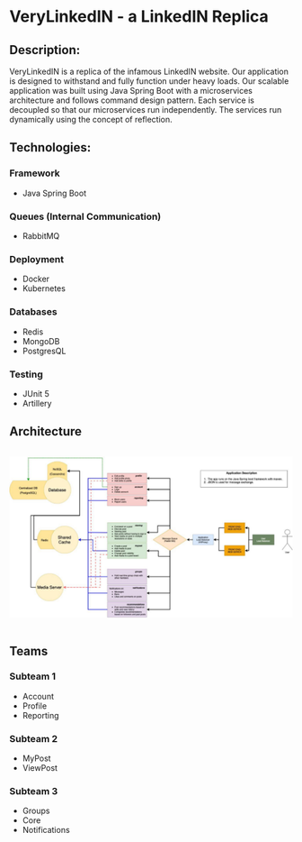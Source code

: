# VeryLinkedIN - a LinkedIN Replica


## Description:

VeryLinkedIN is a replica of the infamous LinkedIN website. Our application is designed to withstand and fully function under heavy loads. Our scalable application was built using Java Spring Boot with a microservices architecture and follows command design pattern. Each service is decoupled so that our microservices run independently. The services run dynamically using the concept of reflection.


## Technologies:

### Framework
- Java Spring Boot

### Queues (Internal Communication)
- RabbitMQ

### Deployment
- Docker
- Kubernetes

### Databases
- Redis
- MongoDB
- PostgresQL

### Testing
- JUnit 5
- Artillery


## Architecture

```
```

![Project Architecture](./architecture.jpeg)

```
```
## Teams

### Subteam 1

- Account
- Profile
- Reporting

### Subteam 2

- MyPost
- ViewPost

### Subteam 3

- Groups
- Core
- Notifications
